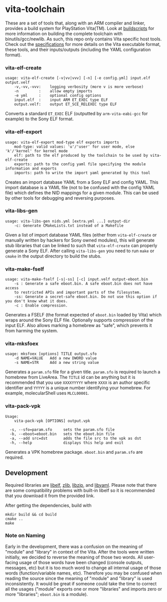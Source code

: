 vita-toolchain
==============
These are a set of tools that, along with an ARM compiler and linker, provides a
build system for PlayStation Vita(TM). Look at
[buildscripts](https://github.com/vitasdk/buildscripts) for more information on
building the complete toolchain with binutils/gcc/newlib. As such, this repo
only contains Vita specific host tools. Check out the
[specifications](doc/specifications.pdf) for more details on the Vita executable
format, these tools, and their inputs/outputs (including the YAML configuration 
format).

### vita-elf-create
```
usage: vita-elf-create [-v|vv|vvv] [-n] [-e config.yml] input.elf output.velf
    -v,-vv,-vvv:    logging verbosity (more v is more verbose)
    -n         :    allow empty imports
    -e yml     :    optional config options
    input.elf  :    input ARM ET_EXEC type ELF
    output.velf:    output ET_SCE_RELEXEC type ELF
```
Converts a standard `ET_EXEC` ELF (outputted by `arm-vita-eabi-gcc` for example)
to the Sony ELF format.

### vita-elf-export
```
usage: vita-elf-export mod-type elf exports imports
    mod-type: valid values: 'u'/'user' for user mode, else 'k'/'kernel' for kernel mode
    elf: path to the elf produced by the toolchain to be used by vita-elf-create
    exports: path to the config yaml file specifying the module information and exports
    imports: path to write the import yaml generated by this tool
```
Creates an import database YAML from a Sony ELF and config YAML. This import
database is a YAML file (not to be confused with the config YAML file) which
defines the NID mappings for a given module. This can be used by other tools for
debugging and reversing purposes.

### vita-libs-gen
```
usage: vita-libs-gen nids.yml [extra.yml ...] output-dir
    -c: Generate CMakeLists.txt instead of a Makefile
```
Given a list of import database YAML files (either from `vita-elf-create` or
manually written by hackers for Sony owned modules), this will generate stub
libraries that can be linked to such that `vita-elf-create` can properly
generate a Sony ELF. After calling `vita-libs-gen` you need to run `make` or 
`cmake` in the output directory to build the stubs.

### vita-make-fself
```
usage: vita-make-fself [-s|-ss] [-c] input.velf output-eboot.bin
    -s : Generate a safe eboot.bin. A safe eboot.bin does not have access
    to restricted APIs and important parts of the filesystem.
    -ss: Generate a secret-safe eboot.bin. Do not use this option if you don't know what it does.
    -c : Enable compression.
```
Generates a FSELF (the format expected of `eboot.bin` loaded by Vita) which
wraps around the Sony ELF file. Optionally supports compression of the input
ELF. Also allows marking a homebrew as "safe", which prevents it from harming
the system.

### vita-mksfoex
```
usage: mksfoex [options] TITLE output.sfo
    -d NAME=VALUE   Add a new DWORD value
    -s NAME=STR     Add a new string value
````
Generates a `param.sfo` file for a given title. `param.sfo` is required to
launch a homebrew from LiveArea. The `TITLE` id can be anything but it is
recommended that you use `XXXXYYYYY` where `XXXX` is an author specific
identifier and `YYYYY` is a unique number identifying your homebrew. For
example, molecularShell uses `MLCL00001`.

### vita-pack-vpk
```
Usage:
    vita-pack-vpk [OPTIONS] output.vpk

  -s, --sfo=param.sfo     sets the param.sfo file
  -b, --eboot=eboot.bin   sets the eboot.bin file
  -a, --add src=dst       adds the file src to the vpk as dst
  -h, --help              displays this help and exit
```
Generates a VPK homebrew package. `eboot.bin` and `param.sfo` are required.

## Development
Required libraries are 
[libelf](http://www.mr511.de/software/libelf-0.8.13.tar.gz), 
[zlib](http://zlib.net/zlib-1.2.8.tar.gz), 
[libzip](https://nih.at/libzip/libzip-1.1.3.tar.gz), and 
[libyaml](http://pyyaml.org/download/libyaml/yaml-0.1.7.tar.gz). Please note 
that there are some compatibility problems with built-in libelf so it is 
recommended that you download it from the provided link.

After getting the dependencies, build with
```
mkdir build && cd build
cmake ..
make
```

### Note on Naming
Early in the development, there was a confusion on the meaning of "module" and
"library" in context of the Vita. After the tools were written initially, we
decided to reverse the meaning of those two words. All user-facing usage of
those words have been changed (console outputs, messages, etc) but it is too
much word to change all internal usage of those words (function/variable names,
etc). Therefore you may be confused when reading the source since the meaning of
"module" and "library" is used inconsistently. It would be great if someone
could take the time to correct all the usages ("module" exports one or more
"libraries" and imports zero or more "libraries"; `eboot.bin` is a module).
